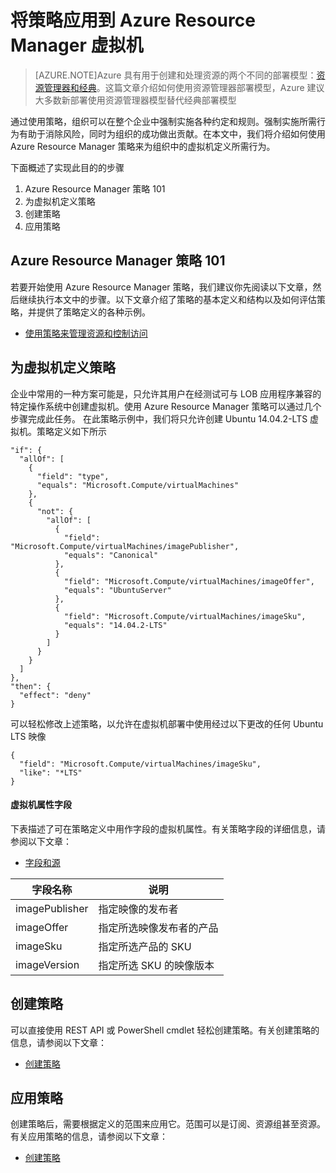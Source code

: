 <properties
	pageTitle="将策略应用到 Azure Resource Manager 虚拟机 | Azure"
	description="如何将策略应用到 Azure Resource Manager Linux 虚拟机"
	services="virtual-machines-linux"
	documentationCenter=""
	authors="singhkay"
	manager="drewm"
	editor=""
	tags="azure-resource-manager"/>

<tags
	ms.service="virtual-machines-linux"
	ms.workload="infrastructure-services"
	ms.tgt_pltfrm="vm-linux"
	ms.devlang="na"
	ms.topic="article"
	ms.date="04/13/2016"
	wacn.date="01/05/2017"
	ms.author="singhkay"/>

# 将策略应用到 Azure Resource Manager 虚拟机

> [AZURE.NOTE]Azure 具有用于创建和处理资源的两个不同的部署模型：[资源管理器和经典](/documentation/articles/resource-manager-deployment-model/)。这篇文章介绍如何使用资源管理器部署模型，Azure 建议大多数新部署使用资源管理器模型替代经典部署模型

通过使用策略，组织可以在整个企业中强制实施各种约定和规则。强制实施所需行为有助于消除风险，同时为组织的成功做出贡献。在本文中，我们将介绍如何使用 Azure Resource Manager 策略来为组织中的虚拟机定义所需行为。

下面概述了实现此目的的步骤

1. Azure Resource Manager 策略 101
2. 为虚拟机定义策略
3. 创建策略
4. 应用策略

## Azure Resource Manager 策略 101

若要开始使用 Azure Resource Manager 策略，我们建议你先阅读以下文章，然后继续执行本文中的步骤。以下文章介绍了策略的基本定义和结构以及如何评估策略，并提供了策略定义的各种示例。

* [使用策略来管理资源和控制访问](/documentation/articles/resource-manager-policy)

## 为虚拟机定义策略

企业中常用的一种方案可能是，只允许其用户在经测试可与 LOB 应用程序兼容的特定操作系统中创建虚拟机。使用 Azure Resource Manager 策略可以通过几个步骤完成此任务。
在此策略示例中，我们将只允许创建 Ubuntu 14.04.2-LTS 虚拟机。策略定义如下所示

	"if": {
	  "allOf": [
	    {
	      "field": "type",
	      "equals": "Microsoft.Compute/virtualMachines"
	    },
	    {
	      "not": {
	        "allOf": [
	          {
	            "field": "Microsoft.Compute/virtualMachines/imagePublisher",
	            "equals": "Canonical"
	          },
	          {
	            "field": "Microsoft.Compute/virtualMachines/imageOffer",
	            "equals": "UbuntuServer"
	          },
	          {
	            "field": "Microsoft.Compute/virtualMachines/imageSku",
	            "equals": "14.04.2-LTS"
	          }
	        ]
	      }
	    }
	  ]
	},
	"then": {
	  "effect": "deny"
	}

可以轻松修改上述策略，以允许在虚拟机部署中使用经过以下更改的任何 Ubuntu LTS 映像

	{
	  "field": "Microsoft.Compute/virtualMachines/imageSku",
	  "like": "*LTS"
	}

#### 虚拟机属性字段

下表描述了可在策略定义中用作字段的虚拟机属性。有关策略字段的详细信息，请参阅以下文章：

* [字段和源](/documentation/articles/resource-manager-policy/#conditions)

| 字段名称 | 说明 |
|----------------|----------------------------------------------------|
| imagePublisher | 指定映像的发布者 |
| imageOffer | 指定所选映像发布者的产品 |
| imageSku | 指定所选产品的 SKU |
| imageVersion | 指定所选 SKU 的映像版本 |

## 创建策略

可以直接使用 REST API 或 PowerShell cmdlet 轻松创建策略。有关创建策略的信息，请参阅以下文章：

* [创建策略](/documentation/articles/resource-manager-policy/#create-and-assign-a-policy)

## 应用策略

创建策略后，需要根据定义的范围来应用它。范围可以是订阅、资源组甚至资源。有关应用策略的信息，请参阅以下文章：

* [创建策略](/documentation/articles/resource-manager-policy/#create-and-assign-a-policy)

<!---HONumber=Mooncake_0425_2016-->